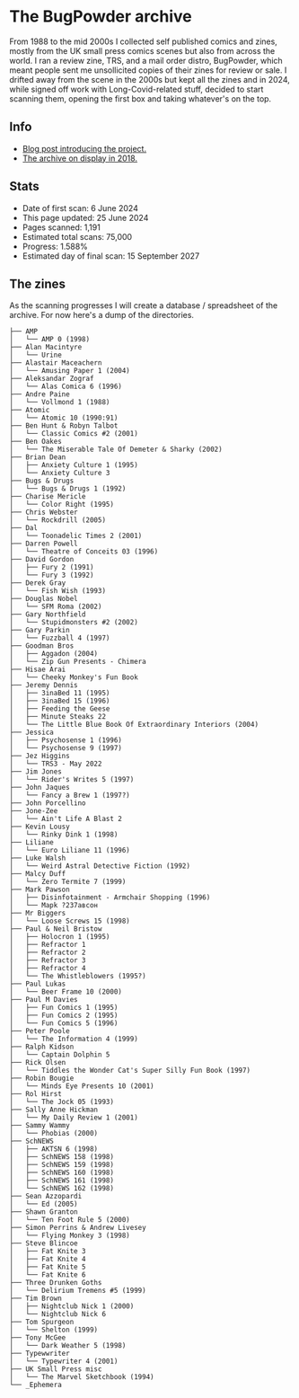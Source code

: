 # The BugPowder archive

From 1988 to the mid 2000s I collected self published comics and zines, mostly from the UK small press comics scenes but also from across the world. I ran a review zine, TRS, and a mail order distro, BugPowder, which meant people sent me unsollicited copies of their zines for review or sale. I drifted away from the scene in the 2000s but kept all the zines and in 2024, while signed off work with Long-Covid-related stuff, decided to start scanning them, opening the first box and taking whatever's on the top. 

## Info
- [Blog post introducing the project.](https://72.peteashton.com/scanning-the-bugpowder-archive/)
- [The archive on display in 2018.](https://art.peteashton.com/OZA/)

## Stats
- Date of first scan: 6 June 2024
- This page updated: 25 June 2024
- Pages scanned: 1,191 
- Estimated total scans: 75,000
- Progress: 1.588%
- Estimated day of final scan: 15 September 2027

## The zines
As the scanning progresses I will create a database / spreadsheet of the archive. For now here's a dump of the directories.

```
├── AMP
│   └── AMP 0 (1998)
├── Alan Macintyre
│   └── Urine
├── Alastair Maceachern
│   └── Amusing Paper 1 (2004)
├── Aleksandar Zograf
│   └── Alas Comica 6 (1996)
├── Andre Paine
│   └── Vollmond 1 (1988)
├── Atomic
│   └── Atomic 10 (1990:91)
├── Ben Hunt & Robyn Talbot
│   └── Classic Comics #2 (2001)
├── Ben Oakes
│   └── The Miserable Tale Of Demeter & Sharky (2002)
├── Brian Dean
│   ├── Anxiety Culture 1 (1995)
│   └── Anxiety Culture 3
├── Bugs & Drugs
│   └── Bugs & Drugs 1 (1992)
├── Charise Mericle
│   └── Color Right (1995)
├── Chris Webster
│   └── Rockdrill (2005)
├── Dal
│   └── Toonadelic Times 2 (2001)
├── Darren Powell
│   └── Theatre of Conceits 03 (1996)
├── David Gordon
│   ├── Fury 2 (1991)
│   └── Fury 3 (1992)
├── Derek Gray
│   └── Fish Wish (1993)
├── Douglas Nobel
│   └── SFM Roma (2002)
├── Gary Northfield
│   └── Stupidmonsters #2 (2002)
├── Gary Parkin
│   └── Fuzzball 4 (1997)
├── Goodman Bros
│   ├── Aggadon (2004)
│   └── Zip Gun Presents - Chimera
├── Hisae Arai
│   └── Cheeky Monkey's Fun Book
├── Jeremy Dennis
│   ├── 3inaBed 11 (1995)
│   ├── 3inaBed 15 (1996)
│   ├── Feeding the Geese
│   ├── Minute Steaks 22
│   └── The Little Blue Book Of Extraordinary Interiors (2004)
├── Jessica
│   ├── Psychosense 1 (1996)
│   └── Psychosense 9 (1997)
├── Jez Higgins
│   └── TRS3 - May 2022
├── Jim Jones
│   └── Rider's Writes 5 (1997)
├── John Jaques
│   └── Fancy a Brew 1 (1997?)
├── John Porcellino
├── Jone-Zee
│   └── Ain't Life A Blast 2
├── Kevin Lousy
│   └── Rinky Dink 1 (1998)
├── Liliane
│   └── Euro Liliane 11 (1996)
├── Luke Walsh
│   └── Weird Astral Detective Fiction (1992)
├── Malcy Duff
│   └── Zero Termite 7 (1999)
├── Mark Pawson
│   ├── Disinfotainment - Armchair Shopping (1996)
│   └── Mapk ?237aвcoн
├── Mr Biggers
│   └── Loose Screws 15 (1998)
├── Paul & Neil Bristow
│   ├── Holocron 1 (1995)
│   ├── Refractor 1
│   ├── Refractor 2
│   ├── Refractor 3
│   ├── Refractor 4
│   └── The Whistleblowers (1995?)
├── Paul Lukas
│   └── Beer Frame 10 (2000)
├── Paul M Davies
│   ├── Fun Comics 1 (1995)
│   ├── Fun Comics 2 (1995)
│   └── Fun Comics 5 (1996)
├── Peter Poole
│   └── The Information 4 (1999)
├── Ralph Kidson
│   └── Captain Dolphin 5
├── Rick Olsen
│   └── Tiddles the Wonder Cat's Super Silly Fun Book (1997)
├── Robin Bougie
│   └── Minds Eye Presents 10 (2001)
├── Rol Hirst
│   └── The Jock 05 (1993)
├── Sally Anne Hickman
│   └── My Daily Review 1 (2001)
├── Sammy Wammy
│   └── Phobias (2000)
├── SchNEWS
│   ├── AKTSN 6 (1998)
│   ├── SchNEWS 158 (1998)
│   ├── SchNEWS 159 (1998)
│   ├── SchNEWS 160 (1998)
│   ├── SchNEWS 161 (1998)
│   └── SchNEWS 162 (1998)
├── Sean Azzopardi
│   └── Ed (2005)
├── Shawn Granton
│   └── Ten Foot Rule 5 (2000)
├── Simon Perrins & Andrew Livesey
│   └── Flying Monkey 3 (1998)
├── Steve Blincoe
│   ├── Fat Knite 3
│   ├── Fat Knite 4
│   ├── Fat Knite 5
│   └── Fat Knite 6
├── Three Drunken Goths
│   └── Delirium Tremens #5 (1999)
├── Tim Brown
│   ├── Nightclub Nick 1 (2000)
│   └── Nightclub Nick 6
├── Tom Spurgeon
│   └── Shelton (1999)
├── Tony McGee
│   └── Dark Weather 5 (1998)
├── Typewwriter
│   └── Typewriter 4 (2001)
├── UK Small Press misc
│   └── The Marvel Sketchbook (1994)
└── _Ephemera
```
